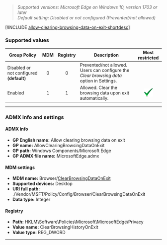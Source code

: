<!-- ## Allow clearing browsing data on exit -->
>*Supported versions: Microsoft Edge on Windows 10, version 1703 or later*<br>
>*Default setting:  Disabled or not configured (Prevented/not allowed)*

[!INCLUDE [allow-clearing-browsing-data-on-exit-shortdesc](../shortdesc/allow-clearing-browsing-data-on-exit-shortdesc.md)]

### Supported values


|Group Policy  |MDM |Registry |Description |Most restricted |
|---|:---:|:---:|---|:---:|
|Disabled or not configured **(default)** |0 |0 |Prevented/not allowed. Users can configure the _Clear browsing data_ option in Settings. | |
|Enabled |1 |1 |Allowed. Clear the browsing data upon exit automatically. |![Most restricted value](../images/check-gn.png) |
---


### ADMX info and settings

#### ADMX info
- **GP English name:**  Allow clearing browsing data on exit
- **GP name:**  AllowClearingBrowsingDataOnExit
- **GP path:**  Windows Components/Microsoft Edge
- **GP ADMX file name:**  MicrosoftEdge.admx 

#### MDM settings
- **MDM name:** Browser/[ClearBrowsingDataOnExit](https://docs.microsoft.com/en-us/windows/client-management/mdm/policy-csp-browser\#browser-clearbrowsingdataonexit)
- **Supported devices:** Desktop
- **URI full path:** ./Vendor/MSFT/Policy/Config/Browser/ClearBrowsingDataOnExit
- **Data type:** Integer

#### Registry
- **Path:** HKLM\\Software\\Policies\\Microsoft\\MicrosoftEdge\\Privacy
- **Value name:** ClearBrowsingHistoryOnExit
- **Value type:** REG_DWORD 

<hr>
